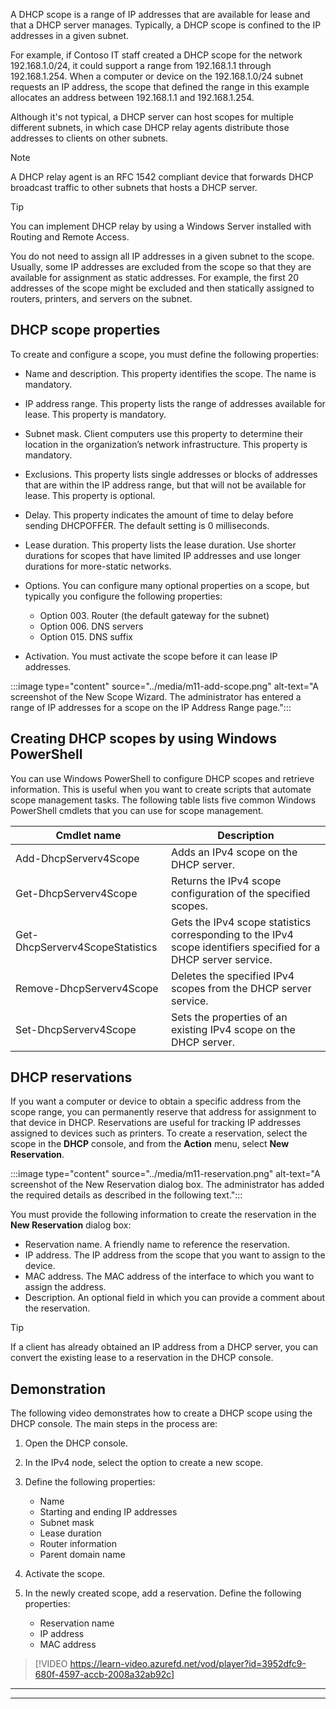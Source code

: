 A DHCP scope is a range of IP addresses that are available for lease and that a DHCP server manages. Typically, a DHCP scope is confined to the IP addresses in a given subnet.

For example, if Contoso IT staff created a DHCP scope for the network 192.168.1.0/24, it could support a range from 192.168.1.1 through 192.168.1.254. When a computer or device on the 192.168.1.0/24 subnet requests an IP address, the scope that defined the range in this example allocates an address between 192.168.1.1 and 192.168.1.254.

Although it's not typical, a DHCP server can host scopes for multiple different subnets, in which case DHCP relay agents distribute those addresses to clients on other subnets.

> [!NOTE]
> A DHCP relay agent is an RFC 1542 compliant device that forwards DHCP broadcast traffic to other subnets that hosts a DHCP server.

> [!TIP]
> You can implement DHCP relay by using a Windows Server installed with Routing and Remote Access.

You do not need to assign all IP addresses in a given subnet to the scope. Usually, some IP addresses are excluded from the scope so that they are available for assignment as static addresses. For example, the first 20 addresses of the scope might be excluded and then statically assigned to routers, printers, and servers on the subnet.

## DHCP scope properties

To create and configure a scope, you must define the following properties:

- Name and description. This property identifies the scope. The name is mandatory.
- IP address range. This property lists the range of addresses available for lease. This property is mandatory.
- Subnet mask. Client computers use this property to determine their location in the organization’s network infrastructure. This property is mandatory.
- Exclusions. This property lists single addresses or blocks of addresses that are within the IP address range, but that will not be available for lease. This property is optional.
- Delay. This property indicates the amount of time to delay before sending DHCPOFFER. The default setting is 0 milliseconds.
- Lease duration. This property lists the lease duration. Use shorter durations for scopes that have limited IP addresses and use longer durations for more-static networks.
- Options. You can configure many optional properties on a scope, but typically you configure the following properties:

  - Option 003. Router (the default gateway for the subnet)
  - Option 006. DNS servers
  - Option 015. DNS suffix

- Activation. You must activate the scope before it can lease IP addresses.

:::image type="content" source="../media/m11-add-scope.png" alt-text="A screenshot of the New Scope Wizard. The administrator has entered a range of IP addresses for a scope on the IP Address Range page.":::

## Creating DHCP scopes by using Windows PowerShell

You can use Windows PowerShell to configure DHCP scopes and retrieve information. This is useful when you want to create scripts that automate scope management tasks. The following table lists five common Windows PowerShell cmdlets that you can use for scope management.

|Cmdlet name|Description|
|--|--|
|Add-DhcpServerv4Scope|Adds an IPv4 scope on the DHCP server.|
|Get-DhcpServerv4Scope|Returns the IPv4 scope configuration of the specified scopes.|
|Get-DhcpServerv4ScopeStatistics|Gets the IPv4 scope statistics corresponding to the IPv4 scope identifiers specified for a DHCP server service.|
|Remove-DhcpServerv4Scope| Deletes the specified IPv4 scopes from the DHCP server service.|
|Set-DhcpServerv4Scope|Sets the properties of an existing IPv4 scope on the DHCP server.|

## DHCP reservations

If you want a computer or device to obtain a specific address from the scope range, you can permanently reserve that address for assignment to that device in DHCP. Reservations are useful for tracking IP addresses assigned to devices such as printers. To create a reservation, select the scope in the **DHCP** console, and from the **Action** menu, select **New Reservation**.

:::image type="content" source="../media/m11-reservation.png" alt-text="A screenshot of the New Reservation dialog box. The administrator has added the required details as described in the following text.":::

You must provide the following information to create the reservation in the **New Reservation** dialog box:

- Reservation name. A friendly name to reference the reservation.
- IP address. The IP address from the scope that you want to assign to the device.
- MAC address. The MAC address of the interface to which you want to assign the address.
- Description. An optional field in which you can provide a comment about the reservation.

> [!TIP]
> If a client has already obtained an IP address from a DHCP server, you can convert the existing lease to a reservation in the DHCP console.

## Demonstration

The following video demonstrates how to create a DHCP scope using the DHCP console. The main steps in the process are:

1. Open the DHCP console.
2. In the IPv4 node, select the option to create a new scope.
3. Define the following properties:
    - Name
    - Starting and ending IP addresses
    - Subnet mask
    - Lease duration
    - Router information
    - Parent domain name
4. Activate the scope.
5. In the newly created scope, add a reservation. Define the following properties:

    - Reservation name
    - IP address
    - MAC address

 >[!VIDEO https://learn-video.azurefd.net/vod/player?id=3952dfc9-680f-4597-accb-2008a32ab92c]

---



---
